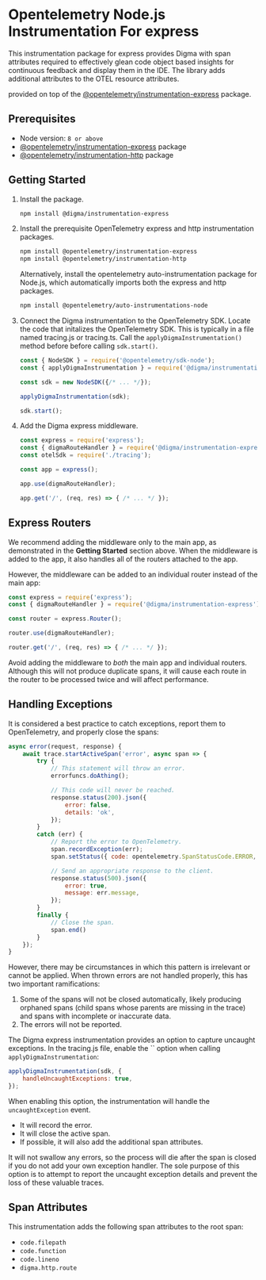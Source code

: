 # Opentelemetry Node.js Instrumentation For express

This instrumentation package for express provides Digma with span attributes required to effectively
glean code object based insights for continuous feedback and display them in the IDE. The library adds
additional attributes to the OTEL resource attributes.

provided on top of the [@opentelemetry/instrumentation-express](https://www.npmjs.com/package/@opentelemetry/instrumentation-express) package. 


## Prerequisites
*  Node version: `8 or above`
*  [@opentelemetry/instrumentation-express](https://www.npmjs.com/package/@opentelemetry/instrumentation-express) package
*  [@opentelemetry/instrumentation-http](https://www.npmjs.com/package/@opentelemetry/instrumentation-http) package

## Getting Started

1. Install the package.

    ```sh
    npm install @digma/instrumentation-express
    ```

2. Install the prerequisite OpenTelemetry express and http instrumentation packages.

    ```sh
    npm install @opentelemetry/instrumentation-express
    npm install @opentelemetry/instrumentation-http
    ```

    Alternatively, install the opentelemetry auto-instrumentation package for Node.js, which
    automatically imports both the express and http packages.

    ```sh
    npm install @opentelemetry/auto-instrumentations-node
    ```

3. Connect the Digma instrumentation to the OpenTelemetry SDK. Locate the code that initalizes the OpenTelemetry SDK. This is typically in a file named tracing.js or tracing.ts. Call the `applyDigmaInstrumentation()` method before before calling `sdk.start()`.

    ```js
    const { NodeSDK } = require('@opentelemetry/sdk-node');
    const { applyDigmaInstrumentation } = require('@digma/instrumentation-express');

    const sdk = new NodeSDK({/* ... */});

    applyDigmaInstrumentation(sdk);

    sdk.start();
    ```

4. Add the Digma express middleware.

    ```js
    const express = require('express');
    const { digmaRouteHandler } = require('@digma/instrumentation-express');
    const otelSdk = require('./tracing');

    const app = express();

    app.use(digmaRouteHandler);

    app.get('/', (req, res) => { /* ... */ });
    ```

## Express Routers

We recommend adding the middleware only to the main app, as demonstrated in the **Getting Started** section above.
When the middleware is added to the app, it also handles all of the routers attached to the app.

However, the middleware can be added to an individual router instead of the main app:

```js
const express = require('express');
const { digmaRouteHandler } = require('@digma/instrumentation-express');

const router = express.Router();

router.use(digmaRouteHandler);

router.get('/', (req, res) => { /* ... */ });
```

Avoid adding the middleware to *both* the main app and individual routers. Although this will not produce duplicate spans, it will cause each route in the router to be processed twice and will affect performance.

## Handling Exceptions

It is considered a best practice to catch exceptions, report them to OpenTelemetry, and properly
close the spans:

```js
async error(request, response) {
    await trace.startActiveSpan('error', async span => {
        try {
            // This statement will throw an error.
            errorfuncs.doAthing();

            // This code will never be reached.
            response.status(200).json({
                error: false,
                details: 'ok',
            });
        }
        catch (err) {
            // Report the error to OpenTelemetry.
            span.recordException(err);
            span.setStatus({ code: opentelemetry.SpanStatusCode.ERROR, message: err.message });

            // Send an appropriate response to the client.
            response.status(500).json({
                error: true,
                message: err.message,
            });
        }
        finally {
            // Close the span.
            span.end()
        }
    });
}
```

However, there may be circumstances in which this pattern is irrelevant or cannot be applied. When thrown errors are not handled properly, this has two important ramifications:
1. Some of the spans will not be closed automatically, likely producing orphaned spans (child spans whose parents are missing in the trace) and spans with incomplete or inaccurate data.
2. The errors will not be reported.

The Digma express instrumentation provides an option to capture uncaught exceptions.
In the tracing.js file, enable the `` option when calling `applyDigmaInstrumentation`:

```js
applyDigmaInstrumentation(sdk, {
    handleUncaughtExceptions: true,
});
```
When enabling this option, the instrumentation will handle the `uncaughtException` event.
- It will record the error.
- It will close the active span.
- If possible, it will also add the additional span attributes.

It will not swallow any errors, so the process will die after the span is closed if you do not add your own exception handler. The sole purpose of this option is to attempt to report the uncaught exception details and prevent the loss of these valuable traces.

## Span Attributes

This instrumentation adds the following span attributes to the root span:

- `code.filepath` 
- `code.function`
- `code.lineno`
- `digma.http.route`
